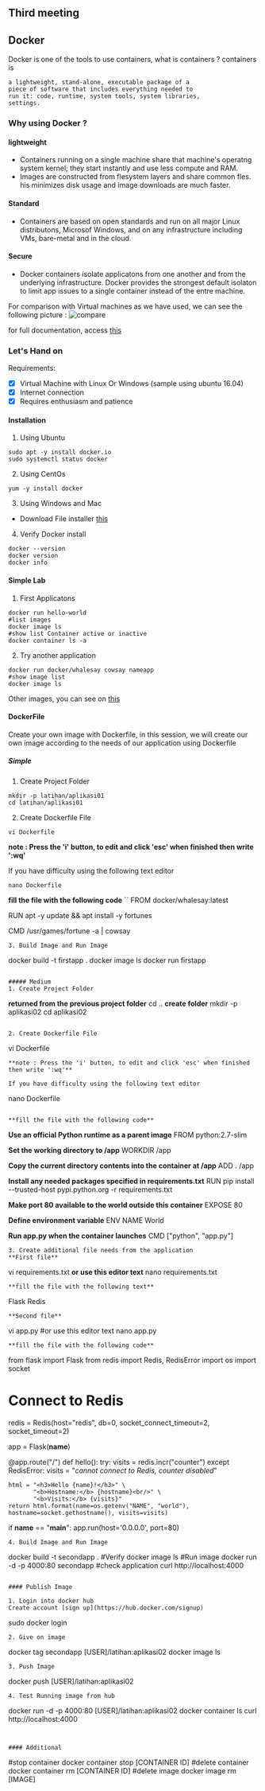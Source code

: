 ## Third meeting
## Docker

Docker is one of the tools to use containers, what is containers ?
containers is
```
a lightweight, stand-alone, executable package of a
piece of software that includes everything needed to
run it: code, runtime, system tools, system libraries,
settings.
```
### Why using Docker ?
#### lightweight
- Containers running on a single machine share that machine's operatng system kernel; they start   instantly and use less compute and RAM.
- Images are constructed from flesystem layers and share common fles. his minimizes disk usage and image downloads are much faster.

#### Standard
- Containers are based on open standards and run on all major Linux distributons, Microsof Windows, and on any infrastructure including VMs, bare-metal and in the cloud.

#### Secure
- Docker containers isolate applicatons from one another and from the underlying infrastructure. Docker provides the strongest default isolaton to limit app issues to a single container instead of the entre machine.

For comparison with Virtual machines as we have used, we can see the following picture :
![compare](image/compare.png)

for full documentation, access [this](https://docs.docker.com/)

### Let's Hand on
Requirements:
- [x] Virtual Machine with Linux Or Windows (sample using ubuntu 16.04)
- [x] Internet connection
- [x] Requires enthusiasm and patience

#### Installation
1. Using Ubuntu
```
sudo apt -y install docker.io
sudo systemctl status docker
```
2. Using CentOs
```
yum -y install docker
```
3. Using Windows and Mac
  - Download File installer [this](https://docs.docker.com/docker-for-windows/install/)
4. Verify Docker install
```
docker --version
docker version
docker info
```

#### Simple Lab
1. First Applicatons
```
docker run hello-world
#list images
docker image ls
#show list Container active or inactive
docker container ls -a
```
2. Try another application
```
docker run docker/whalesay cowsay nameapp
#show image list
docker image ls
```
Other images, you can see on [this](https://hub.docker.com)


#### DockerFile

Create your own image with Dockerfile, in this session, we will create our own image according to the needs of our application using Dockerfile
##### Simple
1. Create Project Folder
```
mkdir -p latihan/aplikasi01
cd latihan/aplikasi01
```

2. Create Dockerfile File
```
vi Dockerfile
```
**note : Press the 'i' button, to edit and click 'esc' when finished then write ':wq'**

If you have difficulty using the following text editor
```
nano Dockerfile
```

**fill the file with the following code**
``
FROM docker/whalesay:latest


RUN apt -y update && apt install -y fortunes

CMD /usr/games/fortune -a | cowsay
```
3. Build Image and Run Image
```
docker build -t firstapp .
docker image ls
docker run firstapp
```

##### Medium
1. Create Project Folder
```
**returned from the previous project folder**
cd ..
**create folder**
mkdir -p aplikasi02
cd aplikasi02
```

2. Create Dockerfile File
```
vi Dockerfile
```
**note : Press the 'i' button, to edit and click 'esc' when finished then write ':wq'**

If you have difficulty using the following text editor
```
nano Dockerfile
```

**fill the file with the following code**
```
**Use an official Python runtime as a parent image**
FROM python:2.7-slim

**Set the working directory to /app**
WORKDIR /app

**Copy the current directory contents into the container at /app**
ADD . /app

**Install any needed packages specified in requirements.txt**
RUN pip install --trusted-host pypi.python.org -r requirements.txt

**Make port 80 available to the world outside this container**
EXPOSE 80

**Define environment variable**
ENV NAME World

**Run app.py when the container launches**
CMD ["python", "app.py"]
```
3. Create additional file needs from the application
**First file**
```
vi requirements.txt
**or use this editor text**
nano requirements.txt
```
**fill the file with the following text**
```
Flask
Redis
```
**Second file**
```
vi app.py
#or use this editor text
nano app.py
```
**fill the file with the following code**
```
from flask import Flask
from redis import Redis, RedisError
import os
import socket

# Connect to Redis
redis = Redis(host="redis", db=0, socket_connect_timeout=2, socket_timeout=2)

app = Flask(__name__)

@app.route("/")
def hello():
    try:
        visits = redis.incr("counter")
    except RedisError:
        visits = "<i>cannot connect to Redis, counter disabled</i>"

    html = "<h3>Hello {name}!</h3>" \
           "<b>Hostname:</b> {hostname}<br/>" \
           "<b>Visits:</b> {visits}"
    return html.format(name=os.getenv("NAME", "world"), hostname=socket.gethostname(), visits=visits)

if __name__ == "__main__":
    app.run(host='0.0.0.0', port=80)
```
4. Build Image and Run Image
```
docker build -t secondapp .
#Verify
docker image ls
#Run image
docker run -d -p 4000:80 secondapp
#check application
curl http://localhost:4000
```

#### Publish Image

1. Login into docker hub
Create account [sign up](https://hub.docker.com/signup)
```
sudo docker login
```
2. Give on image
```
docker tag secondapp [USER]/latihan:aplikasi02
docker image ls
```
3. Push Image
```
docker push [USER]/latihan:aplikasi02
```
4. Test Running image from hub
```
docker run -d -p 4000:80 [USER]/latihan:aplikasi02
docker container ls
curl http://localhost:4000
```


#### Additional
```
#stop container
docker container stop [CONTAINER ID]
#delete container
docker container rm [CONTAINER ID]
#delete image
docker image rm [IMAGE]
```
